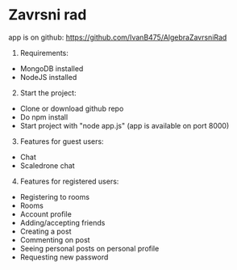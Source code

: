# Zavrsni rad
app is on github: https://github.com/IvanB475/AlgebraZavrsniRad

1. Requirements:
- MongoDB installed
- NodeJS installed


2. Start the project:
- Clone or download github repo
- Do npm install
- Start project with "node app.js" (app is available on port 8000)


3. Features for guest users:
- Chat
- Scaledrone chat


4. Features for registered users:
- Registering to rooms
- Rooms
- Account profile
- Adding/accepting friends
- Creating a post
- Commenting on post
- Seeing personal posts on personal profile
- Requesting new password
